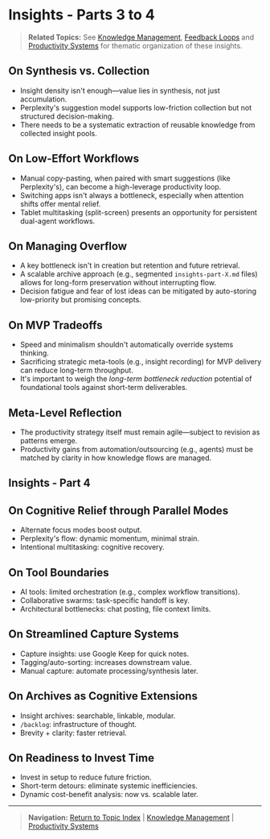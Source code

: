 # Insights - Parts 3 to 4

> **Related Topics:** See [Knowledge Management](../insights-by-topic/04-knowledge-management.md), [Feedback Loops](../insights-by-topic/05-feedback-loops.md) and [Productivity Systems](../insights-by-topic/01-productivity-systems.md) for thematic organization of these insights.

## On Synthesis vs. Collection

- Insight density isn't enough—value lies in synthesis, not just accumulation.
- Perplexity's suggestion model supports low-friction collection but not structured decision-making.
- There needs to be a systematic extraction of reusable knowledge from collected insight pools.

## On Low-Effort Workflows

- Manual copy-pasting, when paired with smart suggestions (like Perplexity's), can become a high-leverage productivity loop.
- Switching apps isn't always a bottleneck, especially when attention shifts offer mental relief.
- Tablet multitasking (split-screen) presents an opportunity for persistent dual-agent workflows.

## On Managing Overflow

- A key bottleneck isn't in creation but retention and future retrieval.
- A scalable archive approach (e.g., segmented `insights-part-X.md` files) allows for long-form preservation without interrupting flow.
- Decision fatigue and fear of lost ideas can be mitigated by auto-storing low-priority but promising concepts.

## On MVP Tradeoffs

- Speed and minimalism shouldn't automatically override systems thinking.
- Sacrificing strategic meta-tools (e.g., insight recording) for MVP delivery can reduce long-term throughput.
- It's important to weigh the *long-term bottleneck reduction* potential of foundational tools against short-term deliverables.

## Meta-Level Reflection

- The productivity strategy itself must remain agile—subject to revision as patterns emerge.
- Productivity gains from automation/outsourcing (e.g., agents) must be matched by clarity in how knowledge flows are managed.

## Insights - Part 4

## On Cognitive Relief through Parallel Modes

- Alternate focus modes boost output.
- Perplexity's flow: dynamic momentum, minimal strain.
- Intentional multitasking: cognitive recovery.

## On Tool Boundaries

- AI tools: limited orchestration (e.g., complex workflow transitions).
- Collaborative swarms: task-specific handoff is key.
- Architectural bottlenecks: chat posting, file context limits.

## On Streamlined Capture Systems

- Capture insights: use Google Keep for quick notes.
- Tagging/auto-sorting: increases downstream value.
- Manual capture: automate processing/synthesis later.

## On Archives as Cognitive Extensions

- Insight archives: searchable, linkable, modular.
- `/backlog`: infrastructure of thought.
- Brevity + clarity: faster retrieval.

## On Readiness to Invest Time

- Invest in setup to reduce future friction.
- Short-term detours: eliminate systemic inefficiencies.
- Dynamic cost-benefit analysis: now vs. scalable later.

---

> **Navigation:** [Return to Topic Index](../insights-by-topic/README.md) | [Knowledge Management](../insights-by-topic/04-knowledge-management.md) | [Productivity Systems](../insights-by-topic/01-productivity-systems.md)
